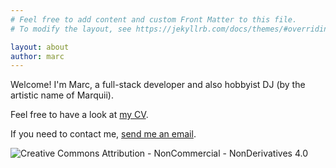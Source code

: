 ```yaml
---
# Feel free to add content and custom Front Matter to this file.
# To modify the layout, see https://jekyllrb.com/docs/themes/#overriding-theme-defaults

layout: about
author: marc
---
```


Welcome! I'm Marc, a full-stack developer and also hobbyist DJ (by the artistic name of Marquii).

Feel free to have a look at [my CV](/cv.html).

If you need to contact me, [send me an email](mailto:marc.sances@coetic.cat).

![Creative Commons Attribution - NonCommercial - NonDerivatives 4.0](https://i.creativecommons.org/l/by-nc-nd/4.0/88x31.png)
